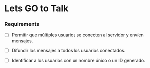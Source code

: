# Lets GO to Talk

### Requirements
- [ ] Permitir que múltiples usuarios se conecten al servidor y envíen mensajes.
- [ ] Difundir los mensajes a todos los usuarios conectados.
- [ ] Identificar a los usuarios con un nombre único o un ID generado.


